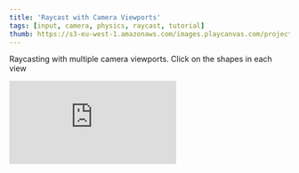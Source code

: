 ```yaml
---
title: 'Raycast with Camera Viewports'
tags: [input, camera, physics, raycast, tutorial]
thumb: https://s3-eu-west-1.amazonaws.com/images.playcanvas.com/projects/12/964118/E9A5F1-image-75.jpg
---
```

Raycasting with multiple camera viewports. Click on the shapes in each view
<div className="iframe-container">
    <iframe loading="lazy" src="https://playcanv.as/p/dXvrDzH2/" title="Raycast with Camera Viewports" webkitallowfullscreen="true" mozallowfullscreen="true" allow="autoplay" allowfullscreen="true" allowvr="" scrolling="no" frameborder="0" />
</div>

